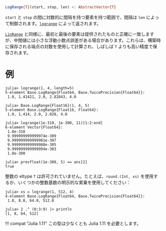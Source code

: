 ```julia
LogRange{T}(start, stop, len) <: AbstractVector{T}
```

`start` と `stop` の間に対数的に間隔を持つ要素を持つ範囲で、間隔は `len` によって制御されます。[`logrange`](@ref) によって返されます。

[`LinRange`](@ref) と同様に、最初と最後の要素は提供されたものと正確に一致しますが、中間値には小さな浮動小数点誤差がある場合があります。これらは、構築時に保存される端点の対数を使用して計算され、しばしば `T` よりも高い精度で保存されます。

# 例

```jldoctest
julia> logrange(1, 4, length=5)
5-element Base.LogRange{Float64, Base.TwicePrecision{Float64}}:
 1.0, 1.41421, 2.0, 2.82843, 4.0

julia> Base.LogRange{Float16}(1, 4, 5)
5-element Base.LogRange{Float16, Float64}:
 1.0, 1.414, 2.0, 2.828, 4.0

julia> logrange(1e-310, 1e-300, 11)[1:2:end]
6-element Vector{Float64}:
 1.0e-310
 9.999999999999974e-309
 9.999999999999981e-307
 9.999999999999988e-305
 9.999999999999994e-303
 1.0e-300

julia> prevfloat(1e-308, 5) == ans[2]
true
```

整数の eltype `T` は許可されていません。たとえば、`round.(Int, xs)` を使用するか、いくつかの整数基数の明示的な累乗を使用してください：

```jldoctest
julia> xs = logrange(1, 512, 4)
4-element Base.LogRange{Float64, Base.TwicePrecision{Float64}}:
 1.0, 8.0, 64.0, 512.0

julia> 2 .^ (0:3:9) |> println
[1, 8, 64, 512]
```

!!! compat "Julia 1.11"
    この型は少なくとも Julia 1.11 を必要とします。

